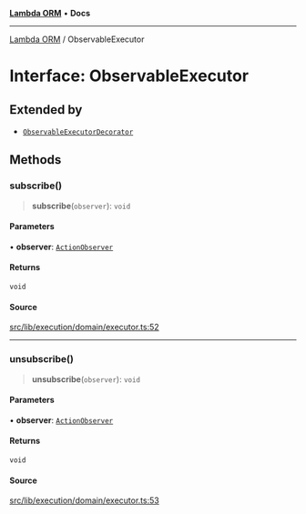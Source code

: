 [**Lambda ORM**](../README.md) • **Docs**

***

[Lambda ORM](../README.md) / ObservableExecutor

# Interface: ObservableExecutor

## Extended by

- [`ObservableExecutorDecorator`](ObservableExecutorDecorator.md)

## Methods

### subscribe()

> **subscribe**(`observer`): `void`

#### Parameters

• **observer**: [`ActionObserver`](../classes/ActionObserver.md)

#### Returns

`void`

#### Source

[src/lib/execution/domain/executor.ts:52](https://github.com/lambda-orm/lambdaorm/blob/5ec43dcfdfda08254bf7f6af2d1f42240f4abbbd/src/lib/execution/domain/executor.ts#L52)

***

### unsubscribe()

> **unsubscribe**(`observer`): `void`

#### Parameters

• **observer**: [`ActionObserver`](../classes/ActionObserver.md)

#### Returns

`void`

#### Source

[src/lib/execution/domain/executor.ts:53](https://github.com/lambda-orm/lambdaorm/blob/5ec43dcfdfda08254bf7f6af2d1f42240f4abbbd/src/lib/execution/domain/executor.ts#L53)

